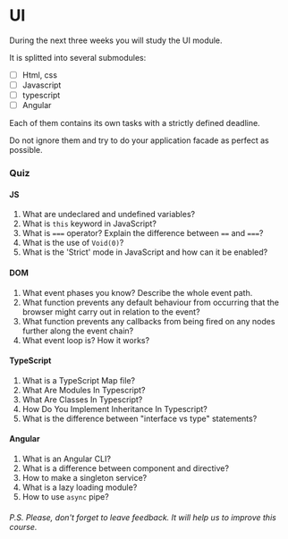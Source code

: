 # UI

During the next three weeks you will study the UI module.

It is splitted into several submodules:

- [ ] Html, css
- [ ] Javascript
- [ ] typescript
- [ ] Angular

Each of them contains its own tasks with a strictly defined deadline.

Do not ignore them and try to do your application facade as perfect as possible.


### Quiz
#### JS
1. What are undeclared and undefined variables?
2. What is `this` keyword in JavaScript?
3. What is `===` operator? Explain the difference between `==` and `===`?
4. What is the use of `Void(0)`?
5. What is the 'Strict' mode in JavaScript and how can it be enabled?
#### DOM
1. What event phases you know? Describe the whole event path.
2. What function prevents any default behaviour from occurring that the browser might carry out in relation to the event?
3. What function prevents any callbacks from being fired on any nodes further along the event chain?
4. What event loop is? How it works?
#### TypeScript
1. What is a TypeScript Map file?
2. What Are Modules In Typescript?   
3. What Are Classes In Typescript?
4. How Do You Implement Inheritance In Typescript?
5. What is the difference between "interface vs type" statements?
#### Angular
1. What is an Angular CLI?
2. What is a difference between component and directive?
3. How to make a singleton service?
4. What is a lazy loading module?
5. How to use `async` pipe?

###### P.S. Please, don't forget to leave feedback. It will help us to improve this course.


 